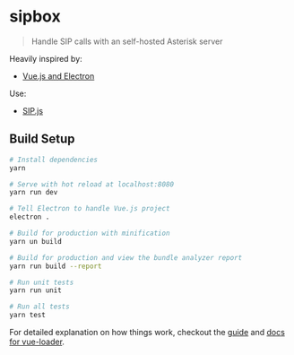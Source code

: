 # sipbox

> Handle SIP calls with an self-hosted Asterisk server

Heavily inspired by:

* [Vue.js and Electron](https://scotch.io/tutorials/create-a-desktop-quiz-application-using-vue-js-and-electron)

Use:

* [SIP.js](https://sipjs.com/)

## Build Setup

```bash
# Install dependencies
yarn
```

```bash
# Serve with hot reload at localhost:8080
yarn run dev

# Tell Electron to handle Vue.js project
electron .
```

```bash
# Build for production with minification
yarn un build
```

```bash
# Build for production and view the bundle analyzer report
yarn run build --report
```

```bash
# Run unit tests
yarn run unit
```

```bash
# Run all tests
yarn test
```

For detailed explanation on how things work, checkout the [guide](http://vuejs-templates.github.io/webpack/) and [docs for vue-loader](http://vuejs.github.io/vue-loader).
